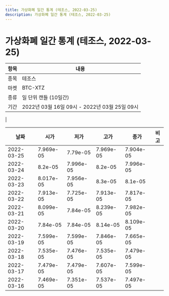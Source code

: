 ```yaml
---
title: 가상화폐 일간 통계 (테조스, 2022-03-25)
description: 가상화폐 일간 통계 (테조스, 2022-03-25)
---
```


가상화폐 일간 통계 (테조스, 2022-03-25)
===

|항목|내용|
|--|--|
|종목|테조스|
|마켓|BTC-XTZ|
|종류|일 단위 캔들 (10일간)|
|기간|2022년 03월 16일 09시 - 2022년 03월 25일 09시
|

|날짜|시가|저가|고가|종가|비고|
|--|--|--|--|--|--|
|2022-03-25|7.969e-05|7.79e-05|7.969e-05|7.904e-05|    |
|2022-03-24|8.2e-05|7.996e-05|8.2e-05|7.996e-05|    |
|2022-03-23|8.017e-05|7.956e-05|8.3e-05|8.1e-05|    |
|2022-03-22|7.913e-05|7.725e-05|7.913e-05|7.817e-05|    |
|2022-03-21|8.099e-05|7.84e-05|8.239e-05|7.982e-05|    |
|2022-03-20|7.84e-05|7.84e-05|8.14e-05|8.109e-05|    |
|2022-03-19|7.599e-05|7.599e-05|7.846e-05|7.665e-05|    |
|2022-03-18|7.535e-05|7.476e-05|7.535e-05|7.479e-05|    |
|2022-03-17|7.479e-05|7.479e-05|7.607e-05|7.599e-05|    |
|2022-03-16|7.469e-05|7.351e-05|7.537e-05|7.497e-05|    |
